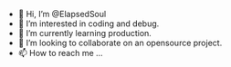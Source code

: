 - 👋 Hi, I’m @ElapsedSoul
- 👀 I’m interested in coding and debug.
- 🌱 I’m currently learning production.
- 💞️ I’m looking to collaborate on an opensource project.
- 📫 How to reach me ...

<!---
ElapsedSoul/ElapsedSoul is a ✨ special ✨ repository because its `README.md` (this file) appears on your GitHub profile.
You can click the Preview link to take a look at your changes.
--->
